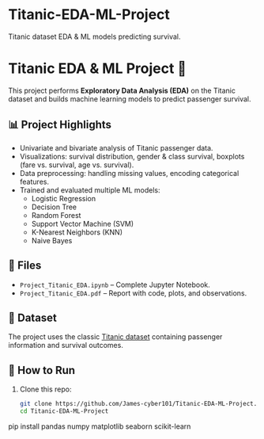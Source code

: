 # Titanic-EDA-ML-Project
Titanic dataset EDA &amp; ML models predicting survival.
# Titanic EDA & ML Project 🚢

This project performs **Exploratory Data Analysis (EDA)** on the Titanic dataset and builds machine learning models to predict passenger survival.

## 📊 Project Highlights

- Univariate and bivariate analysis of Titanic passenger data.
- Visualizations: survival distribution, gender & class survival, boxplots (fare vs. survival, age vs. survival).
- Data preprocessing: handling missing values, encoding categorical features.
- Trained and evaluated multiple ML models:
  - Logistic Regression
  - Decision Tree
  - Random Forest
  - Support Vector Machine (SVM)
  - K-Nearest Neighbors (KNN)
  - Naive Bayes

## 📂 Files

- `Project_Titanic_EDA.ipynb` – Complete Jupyter Notebook.
- `Project_Titanic_EDA.pdf` – Report with code, plots, and observations.

## 📁 Dataset

The project uses the classic [Titanic dataset](https://www.kaggle.com/c/titanic/data) containing passenger information and survival outcomes.

## 🚀 How to Run

1. Clone this repo:
   ```bash
   git clone https://github.com/James-cyber101/Titanic-EDA-ML-Project.git
   cd Titanic-EDA-ML-Project


pip install pandas numpy matplotlib seaborn scikit-learn
